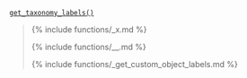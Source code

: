 <p><code><a href="https://developer.wordpress.org/reference/functions/get_taxonomy_labels/">get_taxonomy_labels()</a></code></p>

<blockquote>

{% include functions/_x.md %}

{% include functions/__.md %}

{% include functions/_get_custom_object_labels.md %}

</blockquote>
